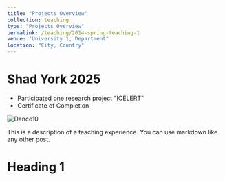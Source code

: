```yaml
---
title: "Projects Overview"
collection: teaching
type: "Projects Overview"
permalink: /teaching/2014-spring-teaching-1
venue: "University 1, Department"
location: "City, Country"
---
```


Shad York 2025
=====
  * Participated one research project "ICELERT"
  * Certificate of Completion

    
    
![Dance10](https://tiffanyjtfu.github.io/TiffanyFu/images/shad5.jpg)


This is a description of a teaching experience. You can use markdown like any other post.

Heading 1
======


